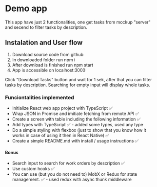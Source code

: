 # Demo app

This app have just 2 functionalities, one get tasks from mockup "server" and secend to filter tasks by description.

## Instalation and User flow
1. Download source code from github
2. In downloaded folder run npm i
3. After download is finished run npm start
4. App is accessible on localhost:3000

Click "Download Tasks" button and wait for 1 sek, after that you can filter tasks by description. Searching for empty input will display whole tasks.

### Funciontalities implemented

- Initialize React web app project with TypeScript ✅
- Wrap JSON in Promise and imitiate fetching from remote API ✅
- Create a screen with table including the following information ✅
- Add types with TypeScript ✅ - added some types, used any type
- Do a simple styling with flexbox (just to show that you know how it works in case of using it then in React Native) ✅
- Create a simple README.md with install / usage instructions ✅

#### Bonus
- Search input to search for work orders by description ✅
- Use custom hooks ✅
- You can use (but you do not need to) MobX or Redux for state management. ✅ - used redux with async thunk middleware


